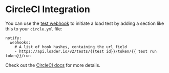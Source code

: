 # CircleCI Integration

You can use the [test webhook](webhook.html) to initiate a load test by adding a section like this to your `circle.yml` file:

    notify:
      webhooks:
        # A list of hook hashes, containing the url field
        - https://api.loader.io/v2/tests/{{test id}}/token/{{ test run token}}/run

Check out the [CircleCI docs](https://circleci.com/docs/configuration#notify) for more details.
